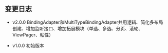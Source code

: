 ## 变更日志

- v2.0.0 BindingAdapter和MultiTypeBindingAdapter共用逻辑、简化多布局创建、增加监听接口、增加拓展模块（单选、多选、分页、滚轮、ViewPager、粘性）

- v1.0.0 初始版本

